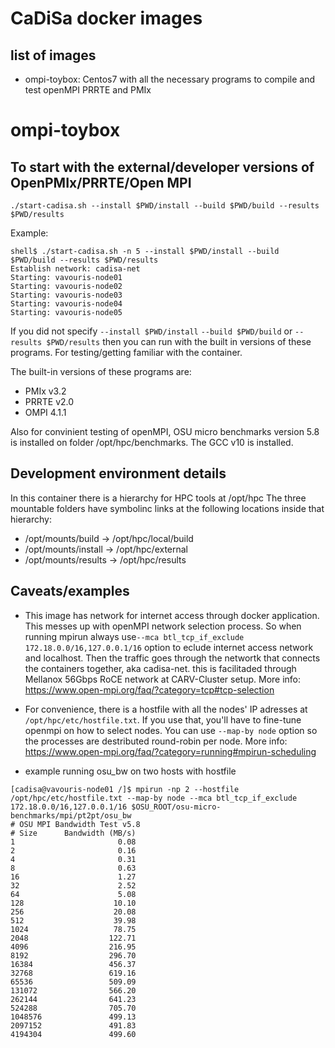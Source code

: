 # CaDiSa docker images

## list of images
* ompi-toybox: Centos7 with all the necessary programs to compile and test openMPI PRRTE and PMIx


# ompi-toybox

## To start with the external/developer versions of OpenPMIx/PRRTE/Open MPI 

```
./start-cadisa.sh --install $PWD/install --build $PWD/build --results $PWD/results
```

Example:

```
shell$ ./start-cadisa.sh -n 5 --install $PWD/install --build $PWD/build --results $PWD/results
Establish network: cadisa-net
Starting: vavouris-node01
Starting: vavouris-node02
Starting: vavouris-node03
Starting: vavouris-node04
Starting: vavouris-node05
```



If you did not specify `--install $PWD/install` `--build $PWD/build` or `--results $PWD/results` then you can run with the built in versions of these programs. For testing/getting familiar with the container.

The built-in versions of these programs are:
- PMIx v3.2
- PRRTE v2.0
- OMPI 4.1.1

Also for convinient testing of openMPI, OSU micro benchmarks version 5.8 is installed on folder /opt/hpc/benchmarks. The GCC v10 is installed.
## Development environment details

In this container there is a hierarchy for HPC tools at /opt/hpc
The three mountable folders have symbolinc links at the following locations inside that hierarchy:
* /opt/mounts/build   -> /opt/hpc/local/build
* /opt/mounts/install -> /opt/hpc/external
* /opt/mounts/results -> /opt/hpc/results

## Caveats/examples
- This image has network for internet access through docker application. This messes up with openMPI network selection process. So when running mpirun always use`--mca btl_tcp_if_exclude 172.18.0.0/16,127.0.0.1/16` option to eclude internet access network and localhost. Then the traffic goes through the networtk that connects the containers together, aka cadisa-net. this is facilitaded through Mellanox 56Gbps RoCE network at CARV-Cluster setup.
More info: https://www.open-mpi.org/faq/?category=tcp#tcp-selection

- For convenience, there is a hostfile with all the nodes' IP adresses at `/opt/hpc/etc/hostfile.txt`. If you use that, you'll have to fine-tune openmpi on how to select nodes. You can use `--map-by node` option so the processes are destributed round-robin per node.
More info: https://www.open-mpi.org/faq/?category=running#mpirun-scheduling

- example running osu_bw on two hosts with hostfile 
```
[cadisa@vavouris-node01 /]$ mpirun -np 2 --hostfile /opt/hpc/etc/hostfile.txt --map-by node --mca btl_tcp_if_exclude 172.18.0.0/16,127.0.0.1/16 $OSU_ROOT/osu-micro-benchmarks/mpi/pt2pt/osu_bw
# OSU MPI Bandwidth Test v5.8
# Size      Bandwidth (MB/s)
1                       0.08
2                       0.16
4                       0.31
8                       0.63
16                      1.27
32                      2.52
64                      5.08
128                    10.10
256                    20.08
512                    39.98
1024                   78.75
2048                  122.71
4096                  216.95
8192                  296.70
16384                 456.37
32768                 619.16
65536                 509.09
131072                566.20
262144                641.23
524288                705.70
1048576               499.13
2097152               491.83
4194304               499.60
```
